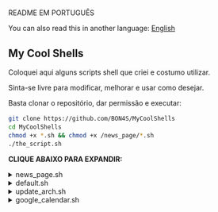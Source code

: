 #

README EM PORTUGUÊS

You can also read this in another language: [English](readme.md)

## My Cool Shells

Coloquei aqui alguns scripts shell que criei e costumo utilizar.

Sinta-se livre para modificar, melhorar e usar como desejar.

Basta clonar o repositório, dar permissão e executar:

```bash
git clone https://github.com/BON4S/MyCoolShells
cd MyCoolShells
chmod +x *.sh && chmod +x /news_page/*.sh
./the_script.sh
```

**CLIQUE ABAIXO PARA EXPANDIR:**

<details>

<summary>news_page.sh</summary>

## *ARQUIVO: news_page.sh*

Esse script extrai notícias de vários sites e cria um documento html leve e prático.

O script também mostra posts do Twitter, cotação de moedas, dados metereológicos e saídas de comandos no bash.

NEWS PAGE DARK THEME (rodando no [meu tema do Firefox](https://addons.mozilla.org/en-US/firefox/addon/focus-and-darkness/))

![news_page_image](screenshots/screenshot-news-dark.gif)

USO:

Insira teus links (rss) de notícias favoritos no arquivo de configuração "**news_settings➜default.sh**" e rode o script. Tu podes rodar o script sem parâmetros, ou especificar um arquivo de configuração personalizado, assim como nos exemplos abaixo:

```bash
# Exemplo sem parâmetros:
./news_page.sh

# Exemplo indicando um arquivo de configuração:
./news_page.sh -s news_settings➜Rio_de_Janeiro.sh
```

*news_page.html* será gerado.

DEPENDÊNCIAS:

- Para usar a função de extrair posts do Twitter é necessário instalar o [pup](https://github.com/ericchiang/pup) (HTML parser).

```bash
# Usuário do Arch (yay):
yay -S pup

# Usuário de outra distro: Faça o download do executável zipado no link abaixo e descompacte-o na pasta "/bin".
# https://github.com/EricChiang/pup/releases/tag/v0.4.0
```

- Para usar a função de dados metereológicos é necessário instalar o [weather](http://fungi.yuggoth.org/weather/)

```bash
# Usuário do Arch (yay):
yay -S weather

# Usuário do Debian ou Ubuntu:
sudo apt-get install weather-util
```

DICA 1:

Se tu usas o Firefox instale a minha extensão para pegar links de feed facilmente: [Kill and More](https://github.com/BON4S/KillAndMore)

DICA 2:

Para manter a página atualizada, você pode agendar o script para ser executado a cada 12 horas, basta editar o 'cron' com o comando:

```bash
export VISUAL=nano; crontab -e
```

e dentro da edição insira uma nova linha como essa (com o caminho completo ao script):

```txt
0 */12 * * * /home/nome_do_user/pasta_dos_scripts/news_page/news_page.sh -s news_settings➜Pindamonhangaba.sh
```

</details>

<details>

<summary>default.sh</summary>

## *ARQUIVO: default.sh*

Esse é um código padrão que criei para colocar em todos os scripts. Ele serve para estilizar de uma maneira fácil os textos dentro dos códigos, deixando-os limpos e legíveis. Também é útil para criar menus rapidamente e de diferentes maneiras.

Uso: inclua o código do default.sh no seu script:

```bash
source "default.sh"
```

***ESTILIZAÇÃO DE TEXO***

Com default.sh podemos estilizar o texto com variáveis e funções.

EXEMPLOS

Sem o default.sh:

```bash
echo -ne "\e[1m\e[97m SCRIPT NAME \e[2m\e[37m\e[7m teste.sh \e[49m"

echo -e "\e[34m I'm blue,\e[33m I'm yellow,\e[32m I'm green."

echo -e "\e[107m\e[1m\e[31m Bold Red Text on White Background "
```

Com o default.sh:

```bash
title "SCRIPT NAME"

echo -e "$blue I'm blue,$yellow I'm yellow,$green I'm green."

echo -e "$bg_white$bold$red Bold Red Text on White Background "
```

![default.sh_text_image](screenshots/screenshot-text.png)

Ambos os exemplos imprimem exatamente o mesmo resultado.

NOTA: *Consulte outras opções de cores e estilos dentro do default.sh.*

***CRIAÇÃO DE MENUS***

Com default.sh também podemos criar menus a partir de funções com o comando ***fmenu***, ou a partir de listas com o comando ***lmenu***. Veja os exemplos abaixo:

![default.sh_menu_image](screenshots/screenshot-menu.gif)

MENU DE FUNÇÕES

fmenu - Crie menus a partir de funções. Para fazer isso, basta criar funções que terminem com "/menu":

```bash
Um_item_do_menu/menu() {
  #comandos
}
Mais_um_item/menu() {
  #comandos
}
fmenu
```

Resultado:

```txt
 1. Um item do menu
 2. Mais um item

 Nº
```

MENU DE LISTAS

lmenu - Crie menus a partir de listas, arrays, arquivos... Para fazer isso basta definir o parâmetro da lista e a ação:

```bash
action() {                                  # função para as ações
  echo "Sua escolha foi: ${list[choice]}"   # a ação
}
lmenu "$(ls /sys/class/net)"                # a lista
```

Resultado:

```txt
Neste exemplo as tuas interfaces de rede são listadas como menu:

 1. enp0s25
 2. lo
 3. virbr0
 4. virbr0-nic
 5. wlp0s26u1u2
 6. wlp3s0

 Nº
```

</details>

<details>

<summary>update_arch.sh</summary>

## *ARQUIVO: update_arch.sh*

Esse script é uma ótima maneira de atualizar o Arch Linux sem que haja erros durante o processo.

![updating_image](screenshots/screenshot-updating.gif)

Uso:

```bash
./update_arch.sh
```

Ao executarmos o script, o mesmo segue a seguinte sequência:

- Mostra as últimas notícias de atualização do Arch com o 'newsboat';
- Atualiza o antivírus - as assinaturas não oficiais do ClamAV;
- Limpa o cache do Yay e Pacman;
- Atualiza a mirrorlist com o 'reflector';
- Atualiza as chaves do repositório;
- Atualiza o repositório oficial do Arch;
- Atualiza o Flatpak;
- Atualiza o Snap;
- Atualiza o Arch User Repository (AUR);
- E, finalmente, pergunta se tu desejas reiniciar o sistema.

Dependências: newsboat; ClamAV; script das assinaturas não oficiais do ClamAV; Yay; reflector; Flatpak; Snap.

</details>

<details>

<summary>google_calendar.sh</summary>

## *ARQUIVO: google_calendar.sh*

Esse pequeno script captura os dados da minha agenda da Google via 'gcalcli'.

Uso-o para imprimir, com um resultado simples e discreto, meus compromissos no canto da área de trabalho. Faço isso com a ajuda do 'Conky', o qual consegue mostar as informações geradas por qualquer script no desktop.

![gcalendar_image](screenshots/screenshot-calendar.png)

Uso:

```bash
./google_calendar.sh
```

Para usar esse script, é necessário instalar e configurar o gcalcli (ativar a API do Google).

</details>